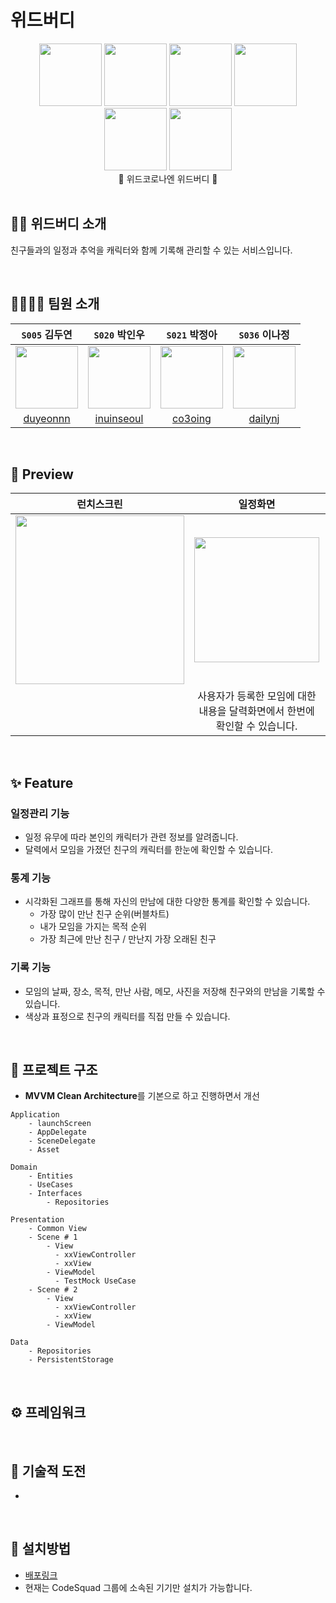 #  위드버디

<div align="center"><img src="https://i.imgur.com/2e7YUm2.png" width=100>
    <img src="https://i.imgur.com/VaK4t6s.png" width=100>
    <img src="https://i.imgur.com/YH1zvuk.png" width=100>
    <img src="https://i.imgur.com/CeHxwEX.png" width=100>
    <img src="https://i.imgur.com/HOdXEB0.png" width=100>
    <img src="https://i.imgur.com/IPxujow.png" width=100> <br/> 💜 위드코로나엔 위드버디 💜 </div>

<br/>

## 👫🏻 위드버디 소개

친구들과의 일정과 추억을 캐릭터와 함께 기록해 관리할 수 있는 서비스입니다.

<br/>

## 👨‍👩‍👧‍👦 팀원 소개

|```S005``` 김두연|```S020``` 박인우|```S021``` 박정아|```S036``` 이나정|
|:-:|:-:|:-:|:-:|
|<img src="https://avatars.githubusercontent.com/u/63900674?s=400&v=4" width=100>|<img src="https://avatars.githubusercontent.com/u/70463738?v=4" width=100>|<img src="https://avatars.githubusercontent.com/u/28800101?v=4" width=100>|<img src="https://avatars.githubusercontent.com/u/55748244?v=4" width=100>|
|[duyeonnn](https://github.com/duyeonnn)|[inuinseoul](https://github.com/inuinseoul)| [co3oing](https://github.com/co3oing) |[dailynj](https://github.com/dailynj)|

<br/>

## 📱 Preview

|런치스크린|일정화면|통계화면|
|:-:|:-:|:-:|
|<img src="https://i.imgur.com/xinOxfq.gif" width=270>|<img src="https://i.imgur.com/95TXoeI.gif" width=200>|<img src="https://i.imgur.com/jw1IzoN.gif" width=200>|
||사용자가 등록한 모임에 대한 내용을 달력화면에서 한번에 확인할 수 있습니다.|사용자가 등록한 모임들에 대한 다양한 통계를 확인할 수 있습니다.|

<!--
|모임등록|버디추가|
|:-:|:-:|
|<img src="https://i.imgur.com/S6S7fzr.gif" width=200>|<img src="https://i.imgur.com/YuaKMHg.gif" width=200>|
|사용자가 원하는 정보를 입력해 새로운 모임을 생성할 수 있습니다.|자유롭게 캐릭터를 커스텀하여 버디를 추가할 수 있습니다.|

|목록화면|설정화면|
|:-:|:-:|
|<img src="https://i.imgur.com/FJ6sUR8.gif" width=200>|<img src="https://i.imgur.com/l8lDmQI.gif" width=200>|
|사용자가 등록한 모임들을 리스트형태로 확인할 수 있습니다.|설정화면에서 다양한 설정을 변경할 수 있습니다|
-->

<br/>

## ✨ Feature

### 일정관리 기능

- 일정 유무에 따라 본인의 캐릭터가 관련 정보를 알려줍니다.
- 달력에서 모임을 가졌던 친구의 캐릭터를 한눈에 확인할 수 있습니다.

### 통계 기능

- 시각화된 그래프를 통해 자신의 만남에 대한 다양한 통계를 확인할 수 있습니다.
    - 가장 많이 만난 친구 순위(버블차트)
    - 내가 모임을 가지는 목적 순위
    - 가장 최근에 만난 친구 / 만난지 가장 오래된 친구

### 기록 기능

- 모임의 날짜, 장소, 목적, 만난 사람, 메모, 사진을 저장해 친구와의 만남을 기록할 수 있습니다.
- 색상과 표정으로 친구의 캐릭터를 직접 만들 수 있습니다.

<br/>

## 📁 프로젝트 구조

- **MVVM Clean Architecture**를 기본으로 하고 진행하면서 개선

```
Application
    - launchScreen
    - AppDelegate
    - SceneDelegate
    - Asset
    
Domain
    - Entities
    - UseCases
    - Interfaces
        - Repositories
        
Presentation
    - Common View
    - Scene # 1
        - View
          - xxViewController
          - xxView
        - ViewModel
          - TestMock UseCase
    - Scene # 2
        - View
          - xxViewController
          - xxView
        - ViewModel

Data
    - Repositories
    - PersistentStorage
```
 
<br/>
 
## ⚙️ 프레임워크

<br/>

## 💪 기술적 도전

- 

<br/>

## 📲 설치방법

- [배포링크](https://lunchscreen.github.io/withBuddy/)
- 현재는 CodeSquad 그룹에 소속된 기기만 설치가 가능합니다.
